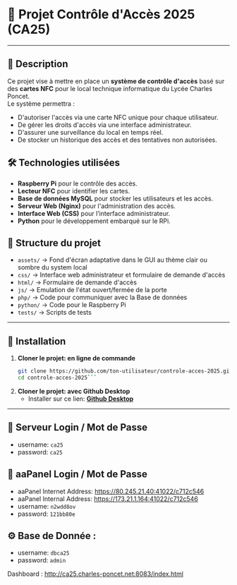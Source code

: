 # 🚀 Projet Contrôle d'Accès 2025 (CA25)
---
## 📌 Description
Ce projet vise à mettre en place un **système de contrôle d'accès** basé sur des **cartes NFC** pour le local technique informatique du Lycée Charles Poncet.  
Le système permettra :
- D'autoriser l'accès via une carte NFC unique pour chaque utilisateur.
- De gérer les droits d'accès via une interface administrateur.
- D'assurer une surveillance du local en temps réel.
- De stocker un historique des accès et des tentatives non autorisées.

## 🛠️ Technologies utilisées
- **Raspberry Pi** pour le contrôle des accès.
- **Lecteur NFC** pour identifier les cartes.
- **Base de données MySQL** pour stocker les utilisateurs et les accès.
- **Serveur Web (Nginx)** pour l'administration des accès.
- **Interface Web (CSS)** pour l’interface administrateur.
- **Python** pour le développement embarqué sur le RPi.

## 📂 Structure du projet
- `assets/` → Fond d'écran adaptative dans le GUI au thème clair ou sombre du system local
- `css/` → Interface web administrateur et formulaire de demande d'accès
- `html/` → Formulaire de demande d'accès
- `js/` → Emulation de l'état ouvert/fermée de la porte
- `php/` → Code pour communiquer avec la Base de données
- `python/` → Code pour le Raspberry Pi
- `tests/` → Scripts de tests
---
## 📝 Installation
1. **Cloner le projet: en ligne de commande**
   ```bash
   git clone https://github.com/ton-utilisateur/controle-acces-2025.git
   cd controle-acces-2025```
   
2. **Cloner le projet: avec Github Desktop**
   - Installer sur ce lien: [**Github Desktop**](https://desktop.github.com/download/)
---
## 🔐 Serveur Login / Mot de Passe 
- username: `ca25`
- password: `ca25`

## 💚 aaPanel Login / Mot de Passe
- aaPanel Internet Address: https://80.245.21.40:41022/c712c546
- aaPanel Internal Address: https://173.21.1.164:41022/c712c546
- username: `n2wdd8ov`
- password: `121bb80e`

## ⚙️ Base de Donnée :
- username: `dbca25`
- password: `admin`

Dashboard : 
http://ca25.charles-poncet.net:8083/index.html


